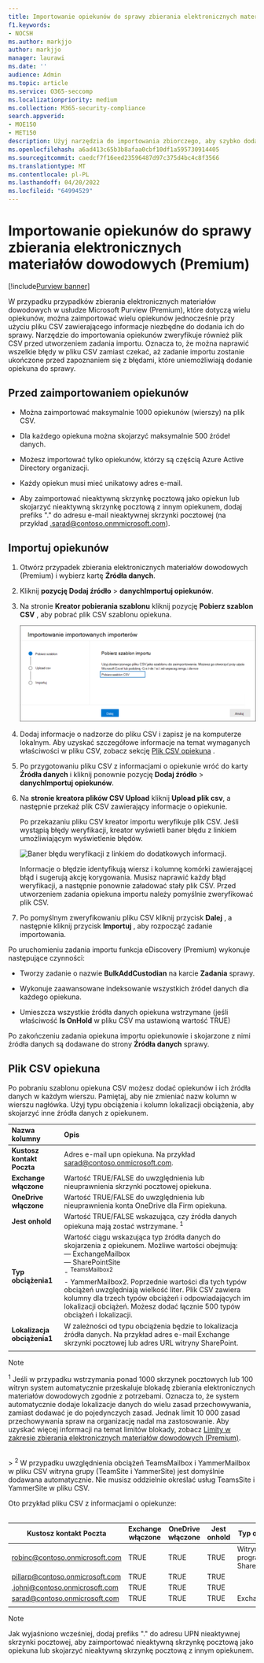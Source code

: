 ```yaml
---
title: Importowanie opiekunów do sprawy zbierania elektronicznych materiałów dowodowych (Premium)
f1.keywords:
- NOCSH
ms.author: markjjo
author: markjjo
manager: laurawi
ms.date: ''
audience: Admin
ms.topic: article
ms.service: O365-seccomp
ms.localizationpriority: medium
ms.collection: M365-security-compliance
search.appverid:
- MOE150
- MET150
description: Użyj narzędzia do importowania zbiorczego, aby szybko dodać wielu opiekunów i skojarzone z nimi źródła danych do sprawy w usłudze Microsoft Purview eDiscovery (Premium).
ms.openlocfilehash: a6ad413c65b3b8afaa0cbf10df1a595730914405
ms.sourcegitcommit: caedcf7f16eed23596487d97c375d4bc4c8f3566
ms.translationtype: MT
ms.contentlocale: pl-PL
ms.lasthandoff: 04/20/2022
ms.locfileid: "64994529"
---
```

# <a name="import-custodians-to-an-ediscovery-premium-case"></a>Importowanie opiekunów do sprawy zbierania elektronicznych materiałów dowodowych (Premium)

[!include[Purview banner](../includes/purview-rebrand-banner.md)]

W przypadku przypadków zbierania elektronicznych materiałów dowodowych w usłudze Microsoft Purview (Premium), które dotyczą wielu opiekunów, można zaimportować wielu opiekunów jednocześnie przy użyciu pliku CSV zawierającego informacje niezbędne do dodania ich do sprawy. Narzędzie do importowania opiekunów zweryfikuje również plik CSV przed utworzeniem zadania importu. Oznacza to, że można naprawić wszelkie błędy w pliku CSV zamiast czekać, aż zadanie importu zostanie ukończone przed zapoznaniem się z błędami, które uniemożliwiają dodanie opiekuna do sprawy.

## <a name="before-you-import-custodians"></a>Przed zaimportowaniem opiekunów

- Można zaimportować maksymalnie 1000 opiekunów (wierszy) na plik CSV.

- Dla każdego opiekuna można skojarzyć maksymalnie 500 źródeł danych.  

- Możesz importować tylko opiekunów, którzy są częścią Azure Active Directory organizacji.

- Każdy opiekun musi mieć unikatowy adres e-mail.

- Aby zaimportować nieaktywną skrzynkę pocztową jako opiekun lub skojarzyć nieaktywną skrzynkę pocztową z innym opiekunem, dodaj prefiks "." do adresu e-mail nieaktywnej skrzynki pocztowej (na przykład .sarad@contoso.onmmicrosoft.com).

## <a name="import-custodians"></a>Importuj opiekunów

1. Otwórz przypadek zbierania elektronicznych materiałów dowodowych (Premium) i wybierz kartę **Źródła danych**.

2. Kliknij **pozycję Dodaj źródło** >  **danychImportuj opiekunów**.

3. Na stronie **Kreator pobierania szablonu** kliknij pozycję **Pobierz szablon CSV** , aby pobrać plik CSV szablonu opiekuna.

   ![Pobierz szablon CSV ze strony wysuwanej Importuj opiekunów.](../media/ImportCustodians1.png)

4. Dodaj informacje o nadzorze do pliku CSV i zapisz je na komputerze lokalnym. Aby uzyskać szczegółowe informacje na temat wymaganych właściwości w pliku CSV, zobacz sekcję [Plik CSV opiekuna](#custodian-csv-file) .

5. Po przygotowaniu pliku CSV z informacjami o opiekunie wróć do karty **Źródła danych** i kliknij ponownie pozycję **Dodaj źródło** >  **danychImportuj opiekunów**.

6. Na **stronie kreatora plików CSV Upload** kliknij **Upload plik csv**, a następnie przekaż plik CSV zawierający informacje o opiekunie.

   Po przekazaniu pliku CSV kreator importu weryfikuje plik CSV. Jeśli wystąpią błędy weryfikacji, kreator wyświetli baner błędu z linkiem umożliwiającym wyświetlenie błędów.

   ![Baner błędu weryfikacji z linkiem do dodatkowych informacji.](../media/ImportCustodians2.png)

   Informacje o błędzie identyfikują wiersz i kolumnę komórki zawierającej błąd i sugerują akcję korygowania. Musisz naprawić każdy błąd weryfikacji, a następnie ponownie załadować stały plik CSV. Przed utworzeniem zadania opiekuna importu należy pomyślnie zweryfikować plik CSV.

7. Po pomyślnym zweryfikowaniu pliku CSV kliknij przycisk **Dalej** , a następnie kliknij przycisk **Importuj** , aby rozpocząć zadanie importowania.

Po uruchomieniu zadania importu funkcja eDiscovery (Premium) wykonuje następujące czynności:

- Tworzy zadanie o nazwie **BulkAddCustodian** na karcie **Zadania** sprawy.

- Wykonuje zaawansowane indeksowanie wszystkich źródeł danych dla każdego opiekuna.

- Umieszcza wszystkie źródła danych opiekuna wstrzymane (jeśli właściwość **Is OnHold** w pliku CSV ma ustawioną wartość TRUE)

Po zakończeniu zadania opiekuna importu opiekunowie i skojarzone z nimi źródła danych są dodawane do strony **Źródła danych** sprawy.

## <a name="custodian-csv-file"></a>Plik CSV opiekuna

Po pobraniu szablonu opiekuna CSV możesz dodać opiekunów i ich źródła danych w każdym wierszu. Pamiętaj, aby nie zmieniać nazw kolumn w wierszu nagłówka. Użyj typu obciążenia i kolumn lokalizacji obciążenia, aby skojarzyć inne źródła danych z opiekunem.

| Nazwa kolumny|Opis|
|:------- |:------------------------------------------------------------|
|**Kustosz kontakt Poczta**     |Adres e-mail upn opiekuna. Na przykład sarad@contoso.onmicrosoft.com.           |
|**Exchange włączone** | Wartość TRUE/FALSE do uwzględnienia lub nieuprawnienia skrzynki pocztowej opiekuna.      |
|**OneDrive włączone** | Wartość TRUE/FALSE do uwzględnienia lub nieuprawnienia konta OneDrive dla Firm opiekuna. |
|**Jest onhold**        | Wartość TRUE/FALSE wskazująca, czy źródła danych opiekuna mają zostać wstrzymane. <sup>1</sup>     |
|**Typ obciążenia1**         |Wartość ciągu wskazująca typ źródła danych do skojarzenia z opiekunem. Możliwe wartości obejmują: <br/>— ExchangeMailbox<br/> — SharePointSite<br/>- <sup>TeamsMailbox2</sup><br/>- YammerMailbox2.<sup></sup> Poprzednie wartości dla tych typów obciążeń uwzględniają wielkość liter. Plik CSV zawiera kolumny dla trzech typów obciążeń i odpowiadających im lokalizacji obciążeń. Możesz dodać łącznie 500 typów obciążeń i lokalizacji.|
|**Lokalizacja obciążenia1**     | W zależności od typu obciążenia będzie to lokalizacja źródła danych. Na przykład adres e-mail Exchange skrzynki pocztowej lub adres URL witryny SharePoint. |
|||

> [!NOTE]
> <sup>1</sup> Jeśli w przypadku wstrzymania ponad 1000 skrzynek pocztowych lub 100 witryn system automatycznie przeskaluje blokadę zbierania elektronicznych materiałów dowodowych zgodnie z potrzebami. Oznacza to, że system automatycznie dodaje lokalizacje danych do wielu zasad przechowywania, zamiast dodawać je do pojedynczych zasad. Jednak limit 10 000 zasad przechowywania spraw na organizację nadal ma zastosowanie. Aby uzyskać więcej informacji na temat limitów blokady, zobacz [Limity w zakresie zbierania elektronicznych materiałów dowodowych (Premium)](limits-ediscovery20.md#hold-limits).
<br>
> <sup>2</sup> W przypadku uwzględnienia obciążeń TeamsMailbox i YammerMailbox w pliku CSV witryna grupy (TeamSite i YammerSite) jest domyślnie dodawana automatycznie. Nie musisz oddzielnie określać usług TeamsSite i YammerSite w pliku CSV.

Oto przykład pliku CSV z informacjami o opiekunze:<br/><br/>

|Kustosz kontakt Poczta      | Exchange włączone | OneDrive włączone | Jest onhold | Typ obciążenia1 | Lokalizacja obciążenia1             |
| ----------------- | ---------------- | ---------------- | --------- | -------------- | ------------------------------ |
|robinc@contoso.onmicrosoft.com | TRUE             | TRUE             | TRUE      | Witryna programu SharePoint | https://contoso.sharepoint.com |
|pillarp@contoso.onmicrosoft.com | TRUE             | TRUE             | TRUE      | |  |
|.johnj@contoso.onmicrosoft.com|TRUE|TRUE|TRUE||
|sarad@contoso.onmicrosoft.com|TRUE|TRUE|TRUE|ExchangeMailbox|.saradavis@contoso.onmicrosoft.com
||||||

> [!NOTE]
> Jak wyjaśniono wcześniej, dodaj prefiks "." do adresu UPN nieaktywnej skrzynki pocztowej, aby zaimportować nieaktywną skrzynkę pocztową jako opiekuna lub skojarzyć nieaktywną skrzynkę pocztową z innym opiekunem.
